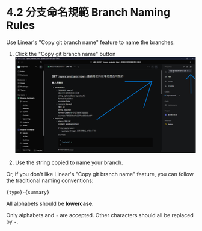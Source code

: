 # 4.2 分支命名規範 Branch Naming Rules

Use Linear's "Copy git branch name" feature to name the branches.

1. Click the "Copy git branch name" button
![](/images/4_2_1.png)

2. Use the string copied to name your branch.

Or, if you don't like Linear's "Copy git branch name" feature, you can follow the traditional naming conventions: 

```
{type}-{summary}
```

All alphabets should be **lowercase**.

Only alphabets and `-` are accepted. Other characters should all be replaced by `-`.
